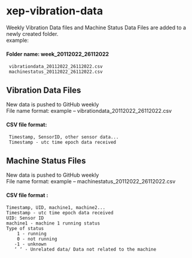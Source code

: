 # xep-vibration-data

Weekly Vibration Data files and Machine Status Data Files are added to a newly created folder. \
example:
#### Folder name:  week_20112022_26112022 
     vibrationdata_20112022_26112022.csv 
     machinestatus_20112022_26112022.csv  
                     
## Vibration Data Files
New data is pushed to GitHub weekly <br>
File name format: example – vibrationdata_20112022_26112022.csv <br>
#### CSV file format:
     Timestamp, SensorID, other sensor data... 
     Timestamp - utc time epoch data received

## Machine Status Files
New data is pushed to GitHub weekly <br>
File name format: example – machinestatus_20112022_26112022.csv <br>
#### CSV file format :
    Timestamp, UID, machine1, machine2...
    Timestamp - utc time epoch data received
    UID: Sensor ID
    machine1 - machine 1 running status
    Type of status
        1 - running
        0 - not running
       -1 - unknown
       ‘ ‘ - Unrelated data/ Data not related to the machine

 

